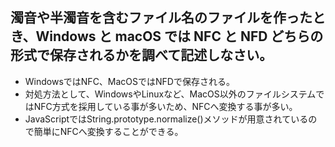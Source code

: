 ## 濁音や半濁音を含むファイル名のファイルを作ったとき、Windows と macOS では NFC と NFD どちらの形式で保存されるかを調べて記述しなさい。
- WindowsではNFC、MacOSではNFDで保存される。
- 対処方法として、WindowsやLinuxなど、MacOS以外のファイルシステムではNFC方式を採用している事が多いため、NFCへ変換する事が多い。
- JavaScriptではString.prototype.normalize()メソッドが用意されているので簡単にNFCへ変換することができる。
